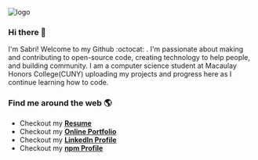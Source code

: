 ![logo](https://user-images.githubusercontent.com/43072706/134713283-b4db5baa-c424-4fe8-b37a-1389d4fd2ae2.jpg)

### Hi there 👋
I'm Sabri! Welcome to my Github :octocat: . I'm passionate about making and contributing to open-source code, creating technology to help people, and building community. I am a computer science student at Macaulay Honors College(CUNY) uploading my projects and progress here as I continue learning how to code.

### Find me around the web 🌎
- Checkout my [**Resume**](https://represent.io/sabrisonmez)
- Checkout my [**Online Portfolio**](https://sabriumut.com/)
- Checkout my [**LinkedIn Profile**](https://www.linkedin.com/in/sabrisonmez/)
- Checkout my [**npm Profile**](https://www.npmjs.com/~sabrisonmez)

<!--
**sabrisonmez54/sabrisonmez54** is a ✨ _special_ ✨ repository because its `README.md` (this file) appears on your GitHub profile.

Here are some ideas to get you started:

- 🔭 I’m currently working on ...
- 🌱 I’m currently learning ...
- 👯 I’m looking to collaborate on ...
- 🤔 I’m looking for help with ...
- 💬 Ask me about ...
- 📫 How to reach me: ...
- 😄 Pronouns: ...
- ⚡ Fun fact: ...
-->
